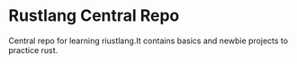 # Rustlang Central Repo

Central repo for learning riustlang.It contains basics and newbie projects to practice rust.
